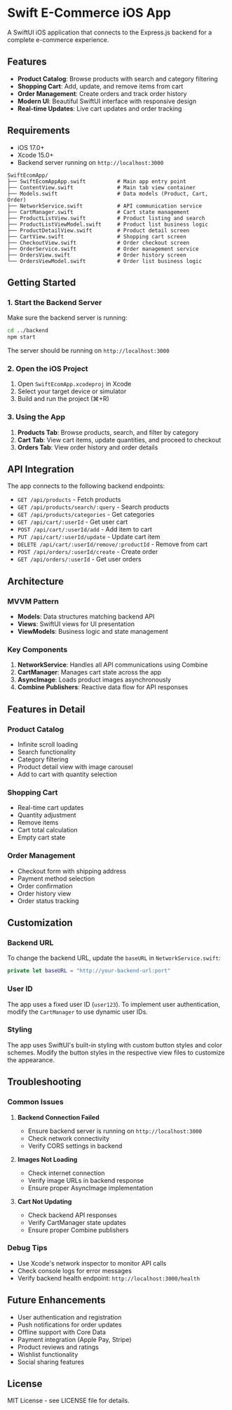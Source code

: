 # Swift E-Commerce iOS App

A SwiftUI iOS application that connects to the Express.js backend for a complete e-commerce experience.

## Features

- **Product Catalog**: Browse products with search and category filtering
- **Shopping Cart**: Add, update, and remove items from cart
- **Order Management**: Create orders and track order history
- **Modern UI**: Beautiful SwiftUI interface with responsive design
- **Real-time Updates**: Live cart updates and order tracking

## Requirements

- iOS 17.0+
- Xcode 15.0+
- Backend server running on `http://localhost:3000`



```
SwiftEcomApp/
├── SwiftEcomAppApp.swift          # Main app entry point
├── ContentView.swift              # Main tab view container
├── Models.swift                   # Data models (Product, Cart, Order)
├── NetworkService.swift           # API communication service
├── CartManager.swift              # Cart state management
├── ProductListView.swift          # Product listing and search
├── ProductListViewModel.swift     # Product list business logic
├── ProductDetailView.swift        # Product detail screen
├── CartView.swift                 # Shopping cart screen
├── CheckoutView.swift             # Order checkout screen
├── OrderService.swift             # Order management service
├── OrdersView.swift               # Order history screen
└── OrdersViewModel.swift          # Order list business logic
```

## Getting Started

### 1. Start the Backend Server

Make sure the backend server is running:

```bash
cd ../backend
npm start
```

The server should be running on `http://localhost:3000`

### 2. Open the iOS Project

1. Open `SwiftEcomApp.xcodeproj` in Xcode
2. Select your target device or simulator
3. Build and run the project (⌘+R)

### 3. Using the App

1. **Products Tab**: Browse products, search, and filter by category
2. **Cart Tab**: View cart items, update quantities, and proceed to checkout
3. **Orders Tab**: View order history and order details

## API Integration

The app connects to the following backend endpoints:

- `GET /api/products` - Fetch products
- `GET /api/products/search/:query` - Search products
- `GET /api/products/categories` - Get categories
- `GET /api/cart/:userId` - Get user cart
- `POST /api/cart/:userId/add` - Add item to cart
- `PUT /api/cart/:userId/update` - Update cart item
- `DELETE /api/cart/:userId/remove/:productId` - Remove from cart
- `POST /api/orders/:userId/create` - Create order
- `GET /api/orders/:userId` - Get user orders

## Architecture

### MVVM Pattern
- **Models**: Data structures matching backend API
- **Views**: SwiftUI views for UI presentation
- **ViewModels**: Business logic and state management

### Key Components

1. **NetworkService**: Handles all API communications using Combine
2. **CartManager**: Manages cart state across the app
3. **AsyncImage**: Loads product images asynchronously
4. **Combine Publishers**: Reactive data flow for API responses

## Features in Detail

### Product Catalog
- Infinite scroll loading
- Search functionality
- Category filtering
- Product detail view with image carousel
- Add to cart with quantity selection

### Shopping Cart
- Real-time cart updates
- Quantity adjustment
- Remove items
- Cart total calculation
- Empty cart state

### Order Management
- Checkout form with shipping address
- Payment method selection
- Order confirmation
- Order history view
- Order status tracking

## Customization

### Backend URL
To change the backend URL, update the `baseURL` in `NetworkService.swift`:

```swift
private let baseURL = "http://your-backend-url:port"
```

### User ID
The app uses a fixed user ID (`user123`). To implement user authentication, modify the `CartManager` to use dynamic user IDs.

### Styling
The app uses SwiftUI's built-in styling with custom button styles and color schemes. Modify the button styles in the respective view files to customize the appearance.

## Troubleshooting

### Common Issues

1. **Backend Connection Failed**
   - Ensure backend server is running on `http://localhost:3000`
   - Check network connectivity
   - Verify CORS settings in backend

2. **Images Not Loading**
   - Check internet connection
   - Verify image URLs in backend response
   - Ensure proper AsyncImage implementation

3. **Cart Not Updating**
   - Check backend API responses
   - Verify CartManager state updates
   - Ensure proper Combine publishers

### Debug Tips

- Use Xcode's network inspector to monitor API calls
- Check console logs for error messages
- Verify backend health endpoint: `http://localhost:3000/health`

## Future Enhancements

- User authentication and registration
- Push notifications for order updates
- Offline support with Core Data
- Payment integration (Apple Pay, Stripe)
- Product reviews and ratings
- Wishlist functionality
- Social sharing features

## License

MIT License - see LICENSE file for details.
